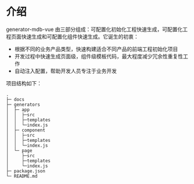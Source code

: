 # 介绍
generator-mdb-vue 由三部分组成：可配置化初始化工程快速生成，可配置化工程页面快速生成和可配置化组件快速生成。它诞生的初衷：
- 根据不同的业务产品类型，快速构建适合不同产品的前端工程初始化项目
- 开发过程中快速生成页面级，组件级模板代码，最大程度减少冗余性重复性工作
- 自动注入配置，帮助开发人员专注于业务开发

项目结构如下：
```
.
├─ docs
├─ generators
│  ├─ app
│  │  ├─src
│  │  ├─templates
│  │  └─index.js
│  ├─ component
│  │  ├─src
│  │  ├─templates
│  │  └─index.js
│  └─ page
│     ├─src
│     ├─templates
│     └─index.js
├─ package.json
└─ README.md
```

